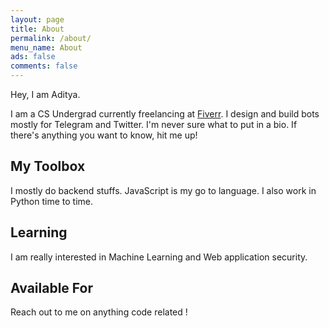 ```yaml
---
layout: page
title: About
permalink: /about/
menu_name: About
ads: false
comments: false
---
```


Hey, I am Aditya. 

I am a CS Undergrad currently freelancing at [Fiverr](https://www.fiverr.com/gexlibu). 
I design and build bots mostly for Telegram and Twitter.
I'm never sure what to put in a bio. If there's anything you want to know, hit me up!

## My Toolbox

I mostly do backend stuffs. JavaScript is my go to language. I also work in Python time to time.

## Learning

I am really interested in Machine Learning and Web application security. 

## Available For

Reach out to me on anything code related ! 